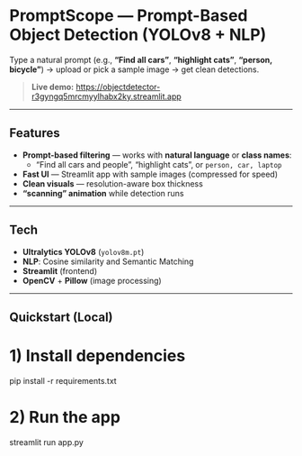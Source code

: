 # PromptScope — Prompt-Based Object Detection (YOLOv8 + NLP)

Type a natural prompt (e.g., **“Find all cars”**, **“highlight cats”**, **“person, bicycle”**) → upload or pick a sample image → get clean detections.  

> **Live demo:** https://objectdetector-r3gyngq5mrcmyylhabx2ky.streamlit.app

---

## Features
- **Prompt-based filtering** — works with **natural language** or **class names**:
  - “Find all cars and people”, “highlight cats”, or `person, car, laptop`
- **Fast UI** — Streamlit app with sample images (compressed for speed)
- **Clean visuals** — resolution-aware box thickness
- **“scanning” animation** while detection runs

---

## Tech 
- **Ultralytics YOLOv8** (`yolov8m.pt`)
- **NLP**: Cosine similarity and Semantic Matching
- **Streamlit** (frontend)  
- **OpenCV** + **Pillow** (image processing)  

---

## Quickstart (Local)
# 1) Install dependencies
pip install -r requirements.txt

# 2) Run the app
streamlit run app.py


